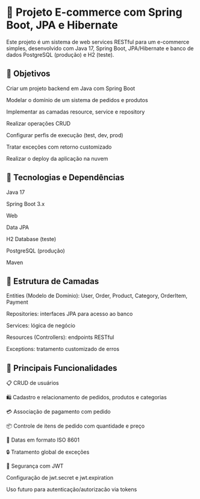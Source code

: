 <h1>💼 Projeto E-commerce com Spring Boot, JPA e Hibernate</h1>

Este projeto é um sistema de web services RESTful para um e-commerce simples, desenvolvido com Java 17, Spring Boot, JPA/Hibernate e banco de dados PostgreSQL (produção) e H2 (teste).

<h2>📌 Objetivos</h2>

Criar um projeto backend em Java com Spring Boot

Modelar o domínio de um sistema de pedidos e produtos

Implementar as camadas resource, service e repository

Realizar operações CRUD

Configurar perfis de execução (test, dev, prod)

Tratar exceções com retorno customizado

Realizar o deploy da aplicação na nuvem

<h2>🧱 Tecnologias e Dependências</h2>

Java 17

Spring Boot 3.x

Web

Data JPA

H2 Database (teste)

PostgreSQL (produção)

Maven


<h2>📂 Estrutura de Camadas</h2>
Entities (Modelo de Domínio): User, Order, Product, Category, OrderItem, Payment

Repositories: interfaces JPA para acesso ao banco

Services: lógica de negócio

Resources (Controllers): endpoints RESTful

Exceptions: tratamento customizado de erros



<h2>🔀 Principais Funcionalidades</h2>
📋 CRUD de usuários

🛍️ Cadastro e relacionamento de pedidos, produtos e categorias

💳 Associação de pagamento com pedido

📦 Controle de itens de pedido com quantidade e preço

📅 Datas em formato ISO 8601

🔒 Tratamento global de exceções

🔐 Segurança com JWT

Configuração de jwt.secret e jwt.expiration

Uso futuro para autenticação/autorizacão via tokens
